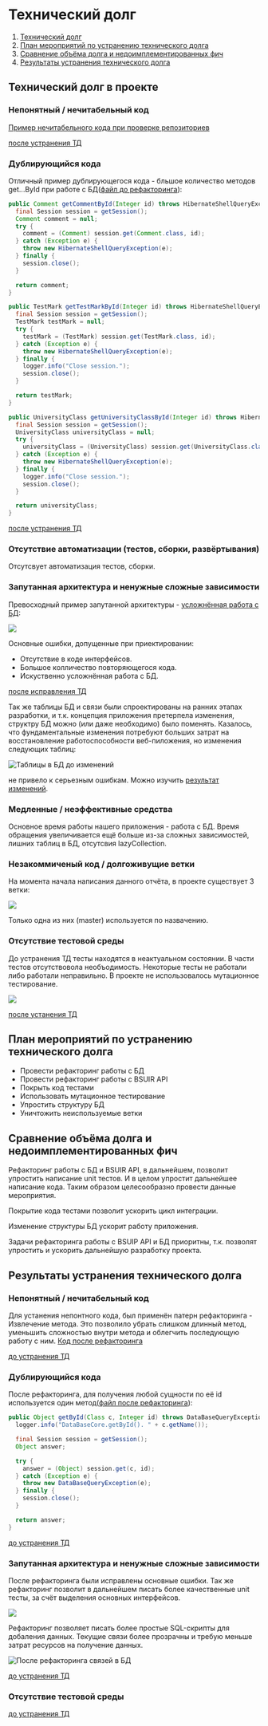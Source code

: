 # Технический долг
1. [Технический долг](#td)
2. [План мероприятий по устранению технического долга](#mtd)
3. [Сравнение объёма долга и недоимплементированных фич](#compare)
4. [Результаты устранения технического долга](#resault)

<a name="td"/>

## Технический долг в проекте

<a name="unreadable_before"/>

### Непонятный / нечитабельный код
[Пример нечитабельного кода при проверке репозиториев](https://github.com/Andrlis/Review-Assistant/blob/b82484c6c66273e4c16f8190308cae94ff754020/src/main/java/checker/Checker.java)

[после устранения ТД](#unreadable_after)

<a name="duplicate_code_before"/>

### Дублирующийся кода
Отличный пример дублирующегося кода - бльшое количество методов get...ById при работе с БД([файл до рефакторинга](https://github.com/Andrlis/Review-Assistant/blob/18c70b3ffb3d62af002e02acb7dec2d4cb049ae8/src/main/java/resources/Hibernate/HibernateCore.java)):
```java
public Comment getCommentById(Integer id) throws HibernateShellQueryException {
  final Session session = getSession();
  Comment comment = null;
  try {
    comment = (Comment) session.get(Comment.class, id);
  } catch (Exception e) {
    throw new HibernateShellQueryException(e);
  } finally {
    session.close();
  }

  return comment;
}
```
```java
public TestMark getTestMarkById(Integer id) throws HibernateShellQueryException {
  final Session session = getSession();
  TestMark testMark = null;
  try {
    testMark = (TestMark) session.get(TestMark.class, id);
  } catch (Exception e) {
    throw new HibernateShellQueryException(e);
  } finally {
    logger.info("Close session.");
    session.close();
  }

  return testMark;
}
```
```java
public UniversityClass getUniversityClassById(Integer id) throws HibernateShellQueryException {
  final Session session = getSession();
  UniversityClass universityClass = null;
  try {
    universityClass = (UniversityClass) session.get(UniversityClass.class, id);
  } catch (Exception e) {
    throw new HibernateShellQueryException(e);
  } finally {
    logger.info("Close session.");
    session.close();
  }

  return universityClass;
}
```
[после устранения ТД](#duplicate_code_after)

### Отсутствие автоматизации (тестов, сборки, развёртывания)
Отсутсвует автоматизация тестов, сборки.

<a name="architecture_before"/>

### Запутанная архитектура и ненужные сложные зависимости
Превосходный пример запутанной архитектуры - [усложнённая работа с БД](https://github.com/Andrlis/Review-Assistant/tree/5bd456b8c874fd04ebf2f4d1b27b021e63b9f9de/src/main/java/resources/Hibernate):

![](../../resource/%D1%80%D0%B0%D0%B1%D0%BE%D1%82%D0%B0%20%D1%81%20%D0%B1%D0%B4%20%D0%B4%D0%BE%20%D1%80%D0%B5%D1%84%D0%B0%D0%BA%D1%82%D0%BE%D1%80%D0%B8%D0%BD%D0%B3%D0%B0.jpg)

Основные ошибки, допущенные при приектировании:
- Отсутствие в коде интерфейсов.
- Большое колличество повторяющегося кода.
- Искуственно усложнённая работа с БД.

[после исправления ТД](#architecture_after)

Так же таблицы БД и связи были спроектированы на ранних этапах разработки, и т.к. концепция приложения претерпела изменения, структру БД можно (или даже необходимо) было поменять. Казалось, что фундаментальные изменения потребуют больших затрат на восстановление работоспособности веб-пиложения, но изменения следующих таблиц:

![Таблицы в БД до изменений](../../resource/DBPartBefore.png)

не привело к серьезным ошибкам. Можно изучить [результат изменений](#architecture_after).

### Медленные / неэффективные средства
Основное время работы нашего приложения - работа с БД. Время обращения увеличивается ещё больше из-за сложных зависимостей, лишних таблиц в БД, отсутсвия lazyCollection.
### Незакоммиченый код / долгоживущие ветки
На момента начала написания данного отчёта, в проекте существует 3 ветки:

![](../../resource/%D0%B2%D0%B5%D1%82%D0%BA%D0%B8.jpg)

Только одна из них (master) используется по назвачению.

<a name="tests_defore"/>

### Отсутствие тестовой среды
До устранения ТД тесты находятся в неактуальном состоянии. В части тестов отсутствовола необъодимость. Некоторые тесты не работали либо работали неправильно.
В проекте не использовалось мутационное тестирование.

![](../../resource/%D1%82%D0%B5%D1%81%D1%82%D1%8B.jpg)

[после устанения ТД](#tests_after)

<a name="mtd"/>

## План мероприятий по устранению технического долга
- Провести рефакторинг работы с БД
- Провести рефакторинг работы с BSUIR API
- Покрыть код тестами
- Использовать мутационное тестирование
- Упростить структуру БД
- Уничтожить неиспользуемые ветки

<a name="compare"/>

## Сравнение объёма долга и недоимплементированных фич
Рефакторинг работы с БД и BSUIR API, в дальнейшем, позволит упростить написание unit тестов. И в целом упростит дальнейшее написание кода. Таким образом целесообразно провести данные мероприятия.

Покрытие кода тестами позволит ускорить цикл интеграции.

Изменение структуры БД ускорит работу приложения.

Задачи рефакторинга работы с  BSUIP API и БД приоритны, т.к. позволят упростить и ускорить дальнейшую разработку проекта.

<a name="resault"/>

## Результаты устранения технического долга

<a name="unreadable_after"/>

### Непонятный / нечитабельный код
Для устанения непонтного кода, был  применён патерн рефакторинга - Извлечение метода. Это позволило убрать слишком длинный метод, уменьшить сложностью внутри метода и облегчить последующую работу с ним. 
[Код после рефакторинга](https://github.com/Andrlis/Review-Assistant/blob/master/src/main/java/checker/RepositoryChecker.java)

[до устранения ТД](#unreadable_before)

<a name="duplicate_code_after"/>

### Дублирующийся кода
После рефакторинга, для получения любой сущности по её id используется один метод([файл после рефакторинга](https://github.com/Andrlis/Review-Assistant/blob/master/src/main/java/dao/DataBaseCore.java)):
```java
public Object getById(Class c, Integer id) throws DataBaseQueryException {
  logger.info("DataBaseCore.getById(). " + c.getName());

  final Session session = getSession();
  Object answer;

  try {
    answer = (Object) session.get(c, id);
  } catch (Exception e) {
    throw new DataBaseQueryException(e);
  } finally {
    session.close();
  }

  return answer;
}
```
[до устранения ТД](#duplicate_code_before)

<a name="architecture_after"/>

### Запутанная архитектура и ненужные сложные зависимости
После рефакторинга были исправлены основные ошибки. Так же рефакторинг позволит в дальнейшем писать более качественные unit тесты, за счёт выделения основных интерфейсов.

![](../../resource/%D1%80%D0%B0%D0%B1%D0%BE%D1%82%D0%B0%20%D1%81%20%D0%B1%D0%B4%20%D0%BF%D0%BE%D1%81%D0%BB%D0%B5%20%D1%80%D0%B5%D1%84%D0%B0%D0%BA%D1%82%D0%BE%D1%80%D0%B8%D0%BD%D0%B3%D0%B0.jpg)

Рефакторинг позволяет писать более простые SQL-скрипты для добаления данных. Текущие связи более прозрачны и требую меньше затрат ресурсов на получение данных.

![После рефакторинга связей в БД](../../resource/DBPartAfter.png)

[до устранения ТД](#architecture_before)
<a name="tests_after"/>

### Отсутствие тестовой среды

[до устранения ТД](#tests_defore)
